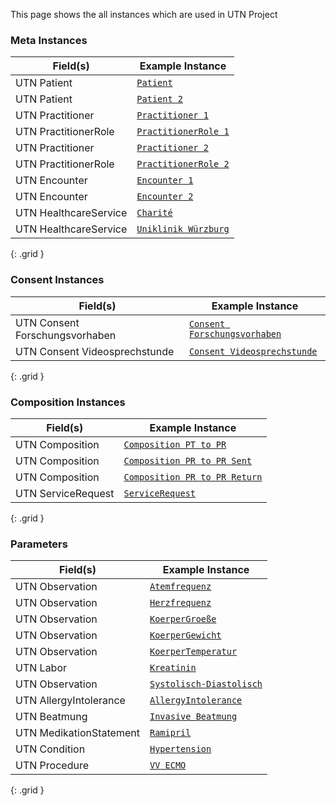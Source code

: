 This page shows the all instances which are used in UTN Project

### Meta Instances

|  Field(s) | Example Instance | 
| --------- | ---------------- | 
| UTN Patient    | [`Patient`](Patient-utn-patient-1.html) | 
| UTN Patient    | [`Patient 2`](Patient-utn-patient-2.html) | 
| UTN Practitioner    | [`Practitioner 1`](Practitioner-Example-UTN-Practitioner-PR1.html) | 
| UTN PractitionerRole    | [`PractitionerRole 1`](PractitionerRole-Example-UTNPractitionerRole-PR1.html) | 
| UTN Practitioner    | [`Practitioner 2`](Practitioner-Example-UTN-Practitioner-PR2.html) | 
| UTN PractitionerRole    | [`PractitionerRole 2`](PractitionerRole-Example-UTNPractitionerRole-PR2.html) | 
| UTN Encounter    | [`Encounter 1`](Encounter-Example-UTN-Encounter-PTtoPR.html) | 
| UTN Encounter    | [`Encounter 2`](Encounter-Example-UTN-Encounter-PRtoPR.html) | 
| UTN HealthcareService    | [`Charité`](HealthcareService-teleconsultation-service-charite.html) | 
| UTN HealthcareService    | [`Uniklinik Würzburg`](HealthcareService-teleconsultation-service-wuerzburg.html) | 

{: .grid }

### Consent Instances

|  Field(s) | Example Instance | 
| --------- | ---------------- | 
| UTN Consent Forschungsvorhaben     | [`Consent Forschungsvorhaben`](Consent-Example-UTN-Consent-Forschungsvorhaben.html) | 
| UTN Consent Videosprechstunde    | [`Consent Videosprechstunde`](Consent-Example-UTN-Consent-Videosprechstunde.html) | 

{: .grid }

### Composition Instances

|  Field(s) | Example Instance | 
| --------- | ---------------- | 
| UTN Composition     | [`Composition PT to PR`](Composition-Example-UTN-Teleconsultation-PTtoPR.html) | 
| UTN Composition     | [`Composition PR to PR Sent`](Composition-Example-UTN-Teleconsultation-PRtoPR.html) | 
| UTN Composition     | [`Composition PR to PR Return`](Composition-Example-UTN-Teleconsultation-PRtoPR-Return.html) | 
| UTN ServiceRequest     | [`ServiceRequest`](ServiceRequest-UTN-Teleconsultation-PRtoPR-ServiceRequest.html) | 

{: .grid }

### Parameters


|  Field(s) | Example Instance | 
| --------- | ---------------- | 
| UTN Observation     | [`Atemfrequenz`](Observation-Example-UTNAtemfrequenz.html) | 
| UTN Observation    | [`Herzfrequenz`](Observation-Example-UTNHerzfrequenz.html) | 
| UTN Observation    | [`KoerperGroeße`](Observation-Example-UTN-Koerpergroesse.html) | 
| UTN Observation    | [`KoerperGewicht`](Observation-Example-UTNKoerpergewicht.html) | 
| UTN Observation    | [`KoerperTemperatur`](Observation-Example-UTNKoerpertemperatur.html) | 
| UTN Labor    | [`Kreatinin`](Observation-Example-UTNKreatinin.html) | 
| UTN Observation    | [`Systolisch-Diastolisch`](Observation-Example-UTN-Arterieller-Blutdruck.html) | 
| UTN AllergyIntolerance     | [`AllergyIntolerance`](AllergyIntolerance-Example-UTN-AllergyIntolerance.html) | 
| UTN Beatmung     | [`Invasive Beatmung`](OProcedure-Example-UTN-Invasive-Beatmung.html) | 
| UTN MedikationStatement     | [`Ramipril`](MedicationStatement-Example-UTN-MedikationStatement.html) | 
| UTN Condition     | [`Hypertension`](Condition-Example-UTN-Condition.html) | 
| UTN Procedure     | [`VV ECMO`](Procedure-Example-UTN-VVECMO.html) | 


{: .grid }

